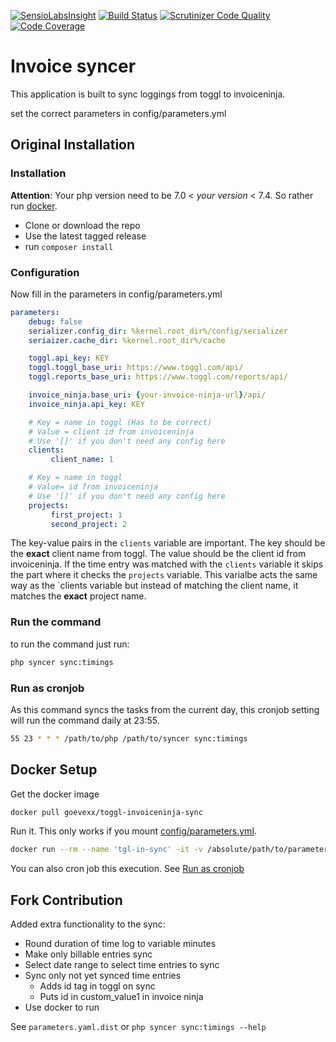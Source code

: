 [![SensioLabsInsight](https://insight.sensiolabs.com/projects/c75bd15a-5d40-4879-9a2f-23e4a6b683e0/mini.png)](https://insight.sensiolabs.com/projects/c75bd15a-5d40-4879-9a2f-23e4a6b683e0)
[![Build Status](https://travis-ci.org/Matth--/toggl-invoiceninja-sync.svg?branch=master)](https://travis-ci.org/Matth--/toggl-invoiceninja-sync)
[![Scrutinizer Code Quality](https://scrutinizer-ci.com/g/Matth--/toggl-invoiceninja-sync/badges/quality-score.png?b=master)](https://scrutinizer-ci.com/g/Matth--/toggl-invoiceninja-sync/?branch=master)
[![Code Coverage](https://scrutinizer-ci.com/g/Matth--/toggl-invoiceninja-sync/badges/coverage.png?b=master)](https://scrutinizer-ci.com/g/Matth--/toggl-invoiceninja-sync/?branch=master)

# Invoice syncer
This application is built to sync loggings from toggl to invoiceninja.

set the correct parameters in config/parameters.yml

## Original Installation

### Installation

**Attention**: Your php version need to be 7.0 < *your version* < 7.4. So rather run [docker](#docker-setup).

- Clone or download the repo
- Use the latest tagged release
- run `composer install`
  
### Configuration

Now fill in the parameters in config/parameters.yml
```yaml
parameters:
    debug: false
    serializer.config_dir: %kernel.root_dir%/config/serializer
    seriaizer.cache_dir: %kernel.root_dir%/cache

    toggl.api_key: KEY
    toggl.toggl_base_uri: https://www.toggl.com/api/
    toggl.reports_base_uri: https://www.toggl.com/reports/api/

    invoice_ninja.base_uri: {your-invoice-ninja-url}/api/
    invoice_ninja.api_key: KEY

    # Key = name in toggl (Has to be correct)
    # Value = client id from invoiceninja
    # Use '[]' if you don't need any config here
    clients:
         client_name: 1

    # Key = name in toggl
    # Value= id from invoiceninja
    # Use '[]' if you don't need any config here
    projects:
         first_project: 1
         second_project: 2
```

The key-value pairs in the `clients` variable are important. The key should be the **exact** client name from toggl. The value should be the client id from invoiceninja.
If the time entry was matched with the `clients` variable it skips the part where it checks the `projects` variable. This varialbe acts the same way as the `clients
 variable but instead of matching the client name, it matches the **exact** project name.

### Run the command

to run the command just run:

```bash
php syncer sync:timings
```

### Run as cronjob

As this command syncs the tasks from the current day, this cronjob setting will run the command daily at 23:55.

```bash
55 23 * * * /path/to/php /path/to/syncer sync:timings
```

## Docker Setup
Get the docker image 
```bash
docker pull goevexx/toggl-invoiceninja-sync
```
Run it. This only works if you mount [config/parameters.yml](#configuration).

```bash
docker run --rm --name 'tgl-in-sync' -it -v /absolute/path/to/parameters.yml:/syncer/config/parameters.yml syncer
```

You can also cron job this execution. See [Run as cronjob](#run-as-cronjob)

## Fork Contribution

Added extra functionality to the sync:
- Round duration of time log to variable minutes
- Make only billable entries sync
- Select date range to select time entries to sync
- Sync only not yet synced time entries
  - Adds id tag in toggl on sync
  - Puts id in custom_value1 in invoice ninja
- Use docker to run
   
 See `parameters.yaml.dist` or `php syncer sync:timings --help`
